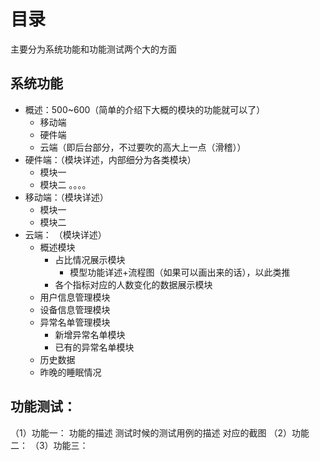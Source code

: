# 目录

主要分为系统功能和功能测试两个大的方面

## 系统功能

- 概述：500~600（简单的介绍下大概的模块的功能就可以了）
  - 移动端 
  - 硬件端
  - 云端（即后台部分，不过要吹的高大上一点（滑稽））
- 硬件端：（模块详述，内部细分为各类模块）
  - 模块一
  - 模块二
  。。。。
- 移动端：（模块详述）
  - 模块一
  - 模块二
- 云端：  （模块详述）
  - 概述模块
    - 占比情况展示模块
      - 模型功能详述+流程图（如果可以画出来的话），以此类推
    - 各个指标对应的人数变化的数据展示模块
  - 用户信息管理模块
  - 设备信息管理模块
  - 异常名单管理模块
    - 新增异常名单模块
    - 已有的异常名单模块
  - 历史数据
  - 昨晚的睡眠情况

## 功能测试：
  （1）功能一：
    功能的描述
     测试时候的测试用例的描述
     对应的截图
  （2）功能二：
  （3）功能三：